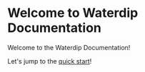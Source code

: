 # Welcome to Waterdip Documentation

Welcome to the Waterdip Documentation!

Let's jump to the [quick start](getting_started/quick_start.md)!
